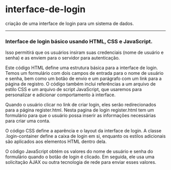 # interface-de-login
criação de uma interface de login para um sistema de dados.

---

### Interface de login básico usando HTML, CSS e JavaScript.
Isso permitirá que os usuários insiram suas credenciais (nome de usuário e senha) e as enviem para o servidor para autenticação.

Este código HTML define uma estrutura básica para a interface de login. Temos um formulário com dois campos de entrada para o nome de usuário e senha, bem como um botão de envio e um parágrafo com um link para a página de registro.
O código também inclui referências a um arquivo de estilo CSS e um arquivo de script JavaScript, que usaremos para personalizar e adicionar comportamento à interface.

Quando o usuário clicar no link de criar login, eles serão redirecionados para a página register.html.
Nesta pagina de login register.html tem um formulário para que o usuário possa inserir as informações necessárias para criar uma conta.

O código CSS define a aparência e o layout da interface de login. A classe .login-container define a caixa de login em si, enquanto os estilos adicionais são aplicados aos elementos HTML dentro dela.

O código JavaScript obtém os valores do nome de usuário e senha do formulário quando o botão de login é clicado. Em seguida, ele usa uma solicitação AJAX ou outra tecnologia de rede para enviar esses valores.
